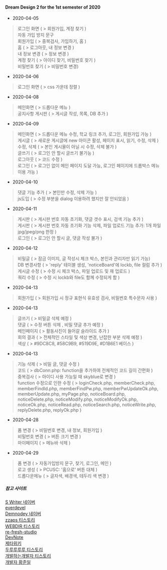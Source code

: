 #### Dream Design 2 for the 1st semester of 2020 

- 2020-04-05

>로그인 화면 ( > 회원가입, 계정 찾기 )    
>자동 가입 방지 문구    
>회원가입 ( > 중복검사, 가입하기, 홈 )    
>홈 ( > 로그아웃, 내 정보 변경 )    
>내 정보 변경 ( > 정보 변경 )    
>계정 찾기 ( > 아이디 찾기, 비밀번호 찾기 )    
>비밀번호 찾기 ( > 비밀번호 변경) 

- 2020-04-06

>로그인 화면 ( > css 가운데 정렬 )    

- 2020-04-08

>메인화면 ( > 드롭다운 메뉴 )    
>공지사항 게시판 ( > 게시글 작성, 목록, DB 추가 )    

- 2020-04-09

>메인화면 ( > 드롭다운 메뉴 수정, 학교 링크 추가, 로그인, 회원가입 가능 )    
>게시글 ( > 새로운 게시글에 new 아이콘 활성, 페이지 표시, 읽기, 수정, 삭제 )    
>수정, 삭제 ( > 본인 게시물이 아닐 시 수정, 삭제 불가 )    
>글쓰기 ( > 로그인 안 할시 글쓰기 불가능 )    
>로그아웃 ( > 코드 수정 )    
>로그인 ( > 로그인 없이 메인 페이지 도달 가능, 로그인 페이지에 드롭박스 메뉴 이용 가능 )    

- 2020-04-10

>댓글 기능 추가 ( > 본인만 수정, 삭제 가능 )    
>js도입 ( > 수정 부분을 dialog 이용하려 했지만 잘 안되었음 )    

- 2020-04-11

>게시판 ( > 게시판 번호 자동 초기화, 댓글 갯수 표시, 검색 기능 추가 )    
>게시판 ( > 게시판 번호 자동 초기화 기능 삭제, 파일 업로드 기능 추가: 1개 파일 jpg/jpeg/png 한정 )    
>로그인 ( > 로그인 안 할시 글, 댓글 작성 불가 )    

- 2020-04-12

>비밀글 ( > 잠금 이미지, 글 작성시 체크 박스, 본인과 관리자만 읽기 가능)    
>DB 변경사항 ( > 'reply' 테이블 생성, 'noticeBoard'에 lockb, file 컬럼 추가 )    
>게시글 수정 ( > 수정 시 체크 박스, 파일 업로드 및 재 업로드 )    
>쿼리 수정 ( > 수정 시 lockb와 file도 함께 수정되게 함 )    

- 2020-04-13

>회원가입 ( > 회원가입 시 정규 표현식 유효성 검사, 비밀번호 특수문자 사용 )    

- 2020-04-13

>글쓰기 ( > 비밀글 삭제 예정 )    
>댓글 ( > 수정 버튼 삭제 , 비밀 댓글 추가 예정 )    
>메인페이지 ( > 활동사진이 들어갈 슬라이드 추가 )    
>회의 결과 ( > 전체적인 스타일 및 색상 변경, 난잡한 부분 삭제 예정 )    
>색상 ( > #9DC8C8, #58C9B9, #519D9E, #D1B6E1 베이스 )    

- 2020-04-13

>기능 삭제 ( > 비밀 글, 댓글 수정 )    
>코드 ( > dbConn.php: function을 추가하여 전체적인 코드 길이 간편화 )    
>중복검사 ( > 아이디 사용 가능일 때 skyblue로 변경 )    
>function 수정으로 인한 수정 ( > loginCheck.php, memberCheck.php, memberFindId.php, memberFindPw.php, memberPwUpdateOk.php, memberUpdate.php, myPage.php, noticeBoard.php, noticeDelete.php, noticeModify.php, noticeModifyOk.php, noticeOk.php, noticeRead.php, noticeSearch.php, noticeWrite.php, replyDelete.php, replyOk.php )    

- 2020-04-28

>폼 변경 ( > 비밀번호 변경, 내 정보, 회원가입 )    
>비밀번호 변경 ( > 버튼 크기 변경 )    
>마이페이지 ( > 메뉴바 삭제 )    

- 2020-04-29

>폼 변경 ( > 자동가입방지 문구, 찾기, 로그인, 메인 )    
>로고 생성 ( > PCUSC: '홈으로' 버튼 대체 )    
>드롭다운메뉴 ( > 글자색, 배경색, 테두리 색 변경 )    




##### 참고 사이트 
[S Writer 네이버](https://m.blog.naver.com/PostList.nhn?blogId=bgpoilkj&categoryNo=20&listStyle=style1)    
[everdevel](https://www.everdevel.com/)    
[Demnodey 네이버](https://m.blog.naver.com/psj9102/221223524085)    
[zzaps 티스토리](https://zzaps.tistory.com/30)    
[WEBDIR 티스토리](https://webdir.tistory.com/31)    
[re-fresh-studio](http://re-fresh-studio.com/2013/07/post-12-dropmenu_with_css.php)    
[DevNote](http://ttorr.blogspot.com/2013/08/php-date.html)    
[제타위키](https://zetawiki.com/wiki/PHP_%ED%8C%8C%EC%9D%BC_%EC%97%85%EB%A1%9C%EB%93%9C_%EA%B5%AC%ED%98%84)    
[두루루루루 티스토리](https://estar.tistory.com/76)    
[개발하는개발자 티스토리](https://olsh1108o.tistory.com/entry/JS-%ED%9A%8C%EC%9B%90%EA%B0%80%EC%9E%85-%EC%9C%A0%ED%9A%A8%EC%84%B1-%EA%B2%80%EC%82%AC)    
[개발자 황준일](http://junil-hwang.com/blog/javascript-slide-animation/)    


